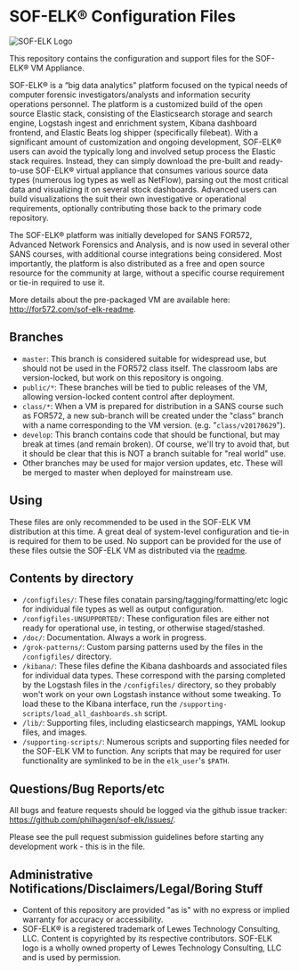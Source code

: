 # SOF-ELK® Configuration Files

![SOF-ELK Logo](https://raw.githubusercontent.com/philhagen/sof-elk/main/lib/sof-elk_logo_sm.png)

This repository contains the configuration and support files for the SOF-ELK® VM Appliance.

SOF-ELK® is a “big data analytics” platform focused on the typical needs of computer forensic investigators/analysts and information security operations personnel.  The platform is a customized build of the open source Elastic stack, consisting of the Elasticsearch storage and search engine, Logstash ingest and enrichment system, Kibana dashboard frontend, and Elastic Beats log shipper (specifically filebeat).  With a significant amount of customization and ongoing development, SOF-ELK® users can avoid the typically long and involved setup process the Elastic stack requires.  Instead, they can simply download the pre-built and ready-to-use SOF-ELK® virtual appliance that consumes various source data types (numerous log types as well as NetFlow), parsing out the most critical data and visualizing it on several stock dashboards.  Advanced users can build visualizations the suit their own investigative or operational requirements, optionally contributing those back to the primary code repository.

The SOF-ELK® platform was initially developed for SANS FOR572, Advanced Network Forensics and Analysis, and is now used in several other SANS courses, with additional course integrations being considered.  Most importantly, the platform is also distributed as a free and open source resource for the community at large, without a specific course requirement or tie-in required to use it.

More details about the pre-packaged VM are available here: <http://for572.com/sof-elk-readme>.

## Branches

* `master`: This branch is considered suitable for widespread use, but should not be used in the FOR572 class itself.  The classroom labs are version-locked, but work on this repository is ongoing.
* `public/*`: These branches will be tied to public releases of the VM, allowing version-locked content control after deployment.
* `class/*`: When a VM is prepared for distribution in a SANS course such as FOR572, a new sub-branch will be created under the "class" branch with a name corresponding to the VM version.  (e.g. "`class/v20170629`").
* `develop`: This branch contains code that should be functional, but may break at times (and remain broken).  Of course, we'll try to avoid that, but it should be clear that this is NOT a branch suitable for "real world" use.
* Other branches may be used for major version updates, etc.  These will be merged to master when deployed for mainstream use.

## Using

These files are only recommended to be used in the SOF-ELK VM distribution at this time.  A great deal of system-level configuration and tie-in is required for them to be used.  No support can be provided for the use of these files outsie the SOF-ELK VM as distributed via the [readme](http://for572.com/sof-elk-readme).

## Contents by directory

* `/configfiles/`: These files conatain parsing/tagging/formatting/etc logic for individual file types as well as output configuration.
* `/configfiles-UNSUPPORTED/`: These configuration files are either not ready for operational use, in testing, or otherwise staged/stashed.
* `/doc/`: Documentation.  Always a work in progress.
* `/grok-patterns/`: Custom parsing patterns used by the files in the `/configfiles/` directory.
* `/kibana/`: These files define the Kibana dashboards and associated files for individual data types.  These correspond with the parsing completed by the Logstash files in the `/configfiles/` directory, so they probably won't work on your own Logstash instance without some tweaking.  To load these to the Kibana interface, run the `/supporting-scripts/load_all_dashboards.sh` script.
* `/lib/`: Supporting files, including elasticsearch mappings, YAML lookup files, and images.
* `/supporting-scripts/`: Numerous scripts and supporting files needed for the SOF-ELK VM to function.  Any scripts that may be required for user functionality are symlinked to be in the `elk_user`'s `$PATH`.

## Questions/Bug Reports/etc

All bugs and feature requests should be logged via the github issue tracker: <https://github.com/philhagen/sof-elk/issues/>.

Please see the pull request submission guidelines before starting any development work - this is in the [](PULLREQUESTS.md) file.

## Administrative Notifications/Disclaimers/Legal/Boring Stuff

* Content of this repository are provided "as is" with no express or implied warranty for accuracy or accessibility.
* SOF-ELK® is a registered trademark of Lewes Technology Consulting, LLC.  Content is copyrighted by its respective contributors.  SOF-ELK logo is a wholly owned property of Lewes Technology Consulting, LLC and is used by permission.
